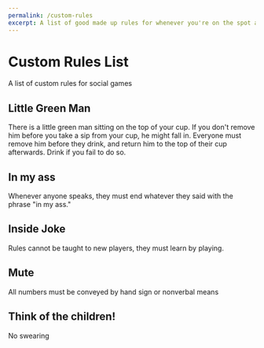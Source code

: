 ```yaml
---
permalink: /custom-rules
excerpt: A list of good made up rules for whenever you're on the spot and need some help coming up with something special.
---
```


# Custom Rules List
A list of custom rules for social games

## Little Green Man
There is a little green man sitting on the top of your cup. If you don't remove him before you take a sip from your cup, he might fall in. Everyone must remove him before they drink, and return him to the top of their cup afterwards. Drink if you fail to do so.

## In my ass
Whenever anyone speaks, they must end whatever they said with the phrase "in my ass."

## Inside Joke
Rules cannot be taught to new players, they must learn by playing.

## Mute
All numbers must be conveyed by hand sign or nonverbal means

## Think of the children!
No swearing
